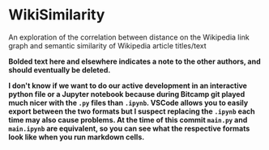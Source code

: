 # WikiSimilarity
An exploration of the correlation between distance on the Wikipedia link graph and semantic similarity of Wikipedia article titles/text

__Bolded text here and elsewhere indicates a note to the other authors, and should eventually be deleted.__

__I don't know if we want to do our active development in an interactive python file or a Jupyter notebook because during Bitcamp git played much nicer with the `.py` files than `.ipynb`. VSCode allows you to easily export between the two formats but I suspect replacing the `.ipynb` each time may also cause problems. At the time of this commit `main.py` and `main.ipynb` are equivalent, so you can see what the respective formats look like when you run markdown cells.__